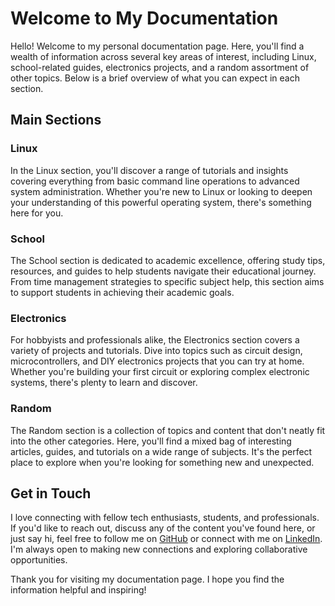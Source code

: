 # Welcome to My Documentation

Hello! Welcome to my personal documentation page. Here, you'll find a wealth of information across several key areas of interest, including Linux, school-related guides, electronics projects, and a random assortment of other topics. Below is a brief overview of what you can expect in each section.

## Main Sections

### Linux

In the Linux section, you'll discover a range of tutorials and insights covering everything from basic command line operations to advanced system administration. Whether you're new to Linux or looking to deepen your understanding of this powerful operating system, there's something here for you.

### School

The School section is dedicated to academic excellence, offering study tips, resources, and guides to help students navigate their educational journey. From time management strategies to specific subject help, this section aims to support students in achieving their academic goals.

### Electronics

For hobbyists and professionals alike, the Electronics section covers a variety of projects and tutorials. Dive into topics such as circuit design, microcontrollers, and DIY electronics projects that you can try at home. Whether you're building your first circuit or exploring complex electronic systems, there's plenty to learn and discover.

### Random

The Random section is a collection of topics and content that don't neatly fit into the other categories. Here, you'll find a mixed bag of interesting articles, guides, and tutorials on a wide range of subjects. It's the perfect place to explore when you're looking for something new and unexpected.

## Get in Touch

I love connecting with fellow tech enthusiasts, students, and professionals. If you'd like to reach out, discuss any of the content you've found here, or just say hi, feel free to follow me on [GitHub](https://github.com/Logan-Fouts) or connect with me on [LinkedIn](https://www.linkedin.com/in/yourusername). I'm always open to making new connections and exploring collaborative opportunities.

Thank you for visiting my documentation page. I hope you find the information helpful and inspiring!
